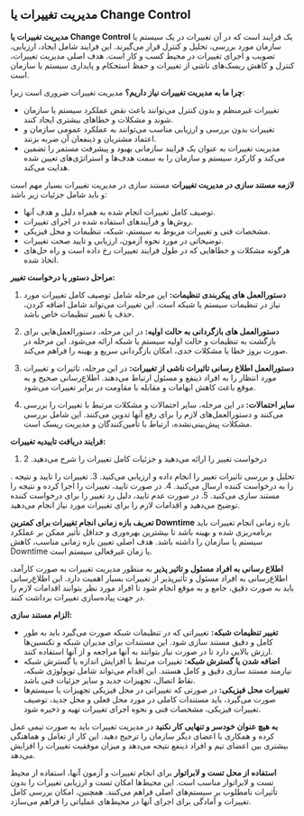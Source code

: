 ## مدیریت تغییرات یا Change Control

**مدیریت تغییرات یا Change Control** یک فرایند است که در آن تغییرات در یک سیستم یا سازمان مورد بررسی، تحلیل و کنترل قرار می‌گیرند. این فرایند شامل ایجاد، ارزیابی، تصویب و اجرای تغییرات در محیط کسب و کار است. هدف اصلی مدیریت تغییرات، کنترل و کاهش ریسک‌های ناشی از تغییرات و حفظ استحکام و پایداری سیستم یا سازمان است.

**چرا ما به مدیریت تغییرات نیاز داریم؟**
مدیریت تغییرات ضروری است زیرا:

- تغییرات غیرمنظم و بدون کنترل می‌توانند باعث نقض عملکرد سیستم یا سازمان شوند و مشکلات و خطاهای بیشتری ایجاد کنند.
- تغییرات بدون بررسی و ارزیابی مناسب می‌توانند به عملکرد عمومی سازمان و اعتماد مشتریان و ذینفعان آن ضربه بزنند.
- مدیریت تغییرات به عنوان یک فرایند سازمانی بهبود و پیشرفت مستمر را تضمین می‌کند و کارکرد سیستم و سازمان را به سمت هدف‌ها و استراتژی‌های تعیین شده هدایت می‌کند.

**لازمه مستند سازی در مدیریت تغییرات**
مستند سازی در مدیریت تغییرات بسیار مهم است و باید شامل جزئیات زیر باشد:

- توصیف کامل تغییرات انجام شده به همراه دلیل و هدف آنها.
- روش‌ها و فرآیندهای استفاده شده در اجرای تغییرات.
- مشخصات فنی و تغییرات مربوط به سیستم، شبکه، تنظیمات و محل فیزیکی.
- توضیحاتی در مورد نحوه آزمون، ارزیابی و تایید صحت تغییرات.
- هرگونه مشکلات و خطاهایی که در طول فرایند تغییرات رخ داده است و راه حل‌های اتخاذ شده.

**مراحل دستور یا درخواست تغییر:**

1. **دستورالعمل های پیکربندی تنظیمات:** این مرحله شامل توصیف کامل تغییرات مورد نیاز در تنظیمات سیستم یا شبکه است. این تغییرات می‌تواند شامل اضافه کردن، حذف یا تغییر تنظیمات خاص باشد.

2. **دستورالعمل های بازگردانی به حالت اولیه:** در این مرحله، دستورالعمل‌هایی برای بازگشت به تنظیمات و حالت اولیه سیستم یا شبکه ارائه می‌شود. این مرحله در صورت بروز خطا یا مشکلات جدی، امکان بازگردانی سریع و بهینه را فراهم می‌کند.

3. **دستورالعمل اطلاع رسانی تاثیرات ناشی از تغییرات:** در این مرحله، تاثیرات و تغییرات مورد انتظار را به افراد ذینفع و مسئول ارتباط می‌دهند. اطلاع‌رسانی صحیح و به موقع باعث کاهش ابهامات و مقابله با مقاومت در برابر تغییرات می‌شود.

4. **سایر احتمالات:** در این مرحله، سایر احتمالات و مشکلات مرتبط با تغییرات را بررسی می‌کنند و دستورالعمل‌های لازم را برای رفع آنها تدوین می‌کنند. این شامل بررسی مشکلات پیش‌بینی‌نشده، ارتباط با تأمین‌کنندگان و مدیریت ریسک است.

**فرایند دریافت تاییدیه تغییرات:**

1. درخواست تغییر را ارائه می‌دهید و جزئیات کامل تغییرات را شرح می‌دهید.
2

. تحلیل و بررسی تاثیرات تغییر را انجام داده و ارزیابی می‌کنید.
3. تغییرات را تایید و نتیجه را به درخواست کننده ارسال می‌کنید.
4. در صورت تایید، تغییرات را اجرا کرده و نتیجه را مستند سازی می‌کنید.
5. در صورت عدم تایید، دلیل رد تغییر را برای درخواست کننده توضیح می‌دهید و اقدامات لازم را برای تغییرات مورد نیاز انجام می‌دهید.

**تعریف بازه زمانی انجام تغییرات برای کمترین Downtime**
بازه زمانی انجام تغییرات باید برنامه‌ریزی شده و بهینه باشد تا بیشترین بهره‌وری و حداقل تأثیر ممکن بر عملکرد سیستم یا سازمان را داشته باشد. هدف اصلی تعیین بازه زمانی مناسب، کاهش Downtime یا زمان غیرفعالی سیستم است.

**اطلاع رسانی به افراد مسئول و تاثیر پذیر**
به منظور مدیریت تغییرات به صورت کارآمد، اطلاع‌رسانی به افراد مسئول و تأثیرپذیر از تغییرات بسیار اهمیت دارد. این اطلاع‌رسانی باید به صورت دقیق، جامع و به موقع انجام شود تا افراد مورد نظر بتوانند اقدامات لازم را در جهت پیاده‌سازی تغییرات برداشت کنند.

**الزام مستند سازی:**

- **تغییر تنظیمات شبکه:** تغییراتی که در تنظیمات شبکه صورت می‌گیرد باید به طور کامل و دقیق مستند سازی شود. این مستندات برای مدیران شبکه و تکنسین‌ها ارزش بالایی دارد تا در صورت نیاز بتوانند به آنها مراجعه و از آنها استفاده کنند.
- **اضافه شدن یا گسترش شبکه:** تغییرات مرتبط با افزایش اندازه یا گسترش شبکه نیازمند مستند سازی دقیق و کامل هستند. این اقدام می‌تواند شامل توپولوژی شبکه، نقاط اتصال، تجهیزات جدید و سایر جزئیات فنی باشد.
- **تغییرات محل فیزیکی:** در صورتی که تغییراتی در محل فیزیکی تجهیزات یا سیستم‌ها صورت می‌گیرد، باید مستندات کاملی در مورد محل فعلی و محل جدید، توصیف تغییرات فیزیکی، مشخصات فنی و نحوه اجرای تغییرات تهیه و ذخیره شود.

**به هیچ عنوان خودسر و تنهایی کار نکنید**
در مدیریت تغییرات باید به صورت تیمی عمل کرده و همکاری با اعضای دیگر سازمان را ترجیح دهید. این کار از تعامل و هماهنگی بیشتری بین اعضای تیم و افراد ذینفع نتیجه می‌دهد و میزان موفقیت تغییرات را افزایش می‌دهد.

**استفاده از محل تست و لابراتوار**
برای انجام تغییرات و آزمون آنها، استفاده از محیط تست و لابراتوار مناسب است. این محیط‌ها امکان تست و ارزیابی تغییرات را بدون تأثیرات نامطلوب بر سیستم‌های اصلی فراهم می‌کنند. همچنین، امکان بررسی کامل تغییرات و آمادگی برای اجرای آنها در محیط‌های عملیاتی را فراهم می‌سازد.
